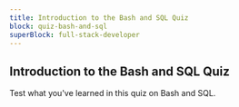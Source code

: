 ```yaml
---
title: Introduction to the Bash and SQL Quiz
block: quiz-bash-and-sql
superBlock: full-stack-developer
---
```


## Introduction to the Bash and SQL Quiz

Test what you've learned in this quiz on Bash and SQL.
